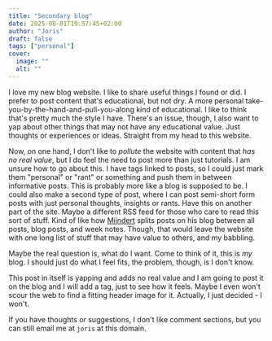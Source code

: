 ```yaml
---
title: "Secondary blog"
date: 2025-08-01T19:57:45+02:00
author: "Joris"
draft: false
tags: ["personal"]
cover:
  image: ""
  alt: ""
---
```


I love my new blog website. I like to share useful things I found or did. I prefer to post content that's educational, but not dry. A more personal take-you-by-the-hand-and-pull-you-along kind of educational. I like to think that's pretty much the style I have. There's an issue, though, I also want to yap about other things that may not have any educational value. Just thoughts or experiences or ideas. Straight from my head to this website. 

Now, on one hand, I don't like to _pollute_ the website with content that _has no real value_, but I do feel the need to post more than just tutorials. I am unsure how to go about this. I have tags linked to posts, so I could just mark them "personal" or "rant" or something and push them in between informative posts. This is probably more like a blog is supposed to be. I could also make a second type of post, where I can post semi-short form posts with just personal thoughts, insights or rants. Have this on another part of the site. Maybe a different RSS feed for those who care to read this sort of stuff. Kind of like how [Mijndert](https://mijndertstuij.nl/feeds/) splits posts on his blog between all posts, blog posts, and week notes. Though, that would leave the website with one long list of stuff that may have value to others, and my babbling.

Maybe the real question is, what do I want. Come to think of it, this is _my_ blog. I should just do what I feel fits, the problem, though, is I don't know.

This post in itself is yapping and adds no real value and I am going to post it on the blog and I will add a tag, just to see how it feels. Maybe I even won't scour the web to find a fitting header image for it. Actually, I just decided - I won't. 

If you have thoughts or suggestions, I don't like comment sections, but you can still email me at `joris` at this domain.
